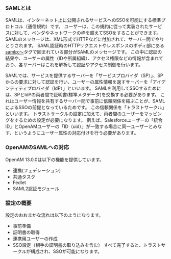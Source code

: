 ### SAMLとは

SAMLは、インターネット上に公開されるサービスへのSSOを可能にする標準プロトコル（通信規約）です。
ユーザーは、この規約に従って実装されたサービスに対して、ベンダやネットワークの枠を超えてSSOをすることができます。
SAMLのメッセージは、XML形式でHTTPなどに付加されて、サーバー間でやりとりされます。
SAML認証時のHTTPリクエストやレスポンスのボディ部にある<samlp:～>タグで囲まれている部分がSAMLのメッセージです。
この中に認証の結果や、ユーザーの属性（IDや所属組織）、アクセス権限などの情報が含まれており、各サーバーはこれを解析して認証やアクセス制御を行います。

SAMLでは、サービスを提供するサーバーを「サービスプロバイダ（SP）」、SPからの要求に対して認証を行い、ユーザーの属性情報を返すサーバーを「アイデンティティプロバイダ（IdP）」といいます。
SAMLを利用してSSOするためには、SPとIdPの両者間で証明書(標準メタデータ)を交換する必要があります。
これはユーザー情報を共有するサーバー間で事前に信頼関係を結ぶことが、SAMLによるSSOの前提となっているためです。
この信頼関係を「トラストサークル」といいます。
トラストサークルの設定に加えて、両者間のユーザーをマッピングをするための設定が必要になります。
例えば、Salesforceユーザーの「統合ID」とOpenAMユーザーの「ID（uid）」が一致する場合に同一ユーザーとみなす、というようにユーザー属性の対応付けを行う必要があります。

### OpenAMのSAMLへの対応

OpenAM 13.0.0は以下の機能を提供しています。
- 連携(フェデレーション)
- 共通タスク
- Fedlet
- SAML2認証モジュール

### 設定の概要

設定のおおまかな流れは以下のようになります。

- 事前準備
- 証明書の取得
- 連携用ユーザーの作成
- SSO設定（相手の証明書の取り込みを含む）
すべて完了すると、トラストサークルが構成され、SSOが可能になります。
